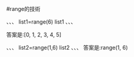 #range的技術

、、、
list1=range(6)
list1
、、、

答案是:[0, 1, 2, 3, 4, 5]

、、、
list2=range(1,6)
list2
、、、
答案是:range(1, 6)

##

###

####

#####
